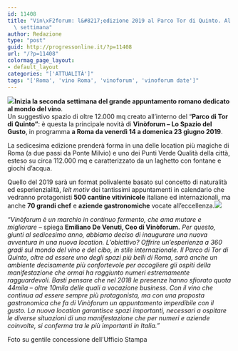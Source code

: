 ```yaml
---
id: 11408
title: "Vin\xF2forum: l&#8217;edizione 2019 al Parco Tor di Quinto. Al via la seconda\
  \ settimana"
author: Redazione
type: "post"
guid: http://progressonline.it/?p=11408
url: "/?p=11408"
colormag_page_layout:
- default_layout
categories: "['ATTUALITÀ']"
tags: "['Roma', 'vino Roma', 'vinoforum', 'vinoforum date']"
---
```


![](https://progressonline.it/wp-content/uploads/2019/06/DSC2628-300x200.jpg)**Inizia la seconda settimana del grande appuntamento romano dedicato al mondo del vino**.  
Un suggestivo spazio di oltre 12.000 mq creato all’interno del “**Parco di Tor di Quinto”**: è questa la principale novità di **Vinòforum – Lo Spazio del Gusto**, in programma **a Roma da venerdì 14 a domenica 23 giugno 2019**.

La sedicesima edizione prenderà forma in una delle location più magiche di Roma (a due passi da Ponte Milvio) e uno dei Punti Verde Qualità della città, esteso su circa 112.000 mq e caratterizzato da un laghetto con fontane e giochi d’acqua.

Quello del 2019 sarà un format polivalente basato sul concetto di naturalità ed esperienzialità, *leit motiv* dei tantissimi appuntamenti in calendario che vedranno protagonisti **500 cantine vitivinicole** italiane ed internazionali, ma anche **70 grandi chef** e **aziende gastronomiche** vocate all’eccellenza.![](https://progressonline.it/wp-content/uploads/2019/06/IMG_6356-2-300x200.jpg)

*“Vinòforum è un marchio in continuo fermento, che ama mutare e migliorare* – spiega **Emiliano De Venuti, Ceo di Vinòforum.**  *Per questo, giunti al sedicesimo anno, abbiamo deciso di inaugurare una nuova avventura in una nuova location. L’obiettivo? Offrire un’esperienza a 360 gradi sul mondo del vino e del cibo, in stile internazionale. Il Parco di Tor di Quinto, oltre ad essere uno degli spazi più belli di Roma, sarà anche un ambiente decisamente più confortevole per accogliere gli ospiti della manifestazione che ormai ha raggiunto numeri estremamente ragguardevoli. Basti pensare che nel 2018 le presenze hanno sfiorato quota 44mila – oltre 10mila delle quali a vocazione business. Con il vino che continua ad essere sempre più protagonista, ma con una proposta gastronomica che fa di Vinòforum un appuntamento imperdibile con il gusto. La nuova location garantisce spazi importanti, necessari a ospitare le diverse situazioni di una manifestazione che per numeri e aziende coinvolte, si conferma tra le più importanti in Italia.”*

Foto su gentile concessione dell’Ufficio Stampa